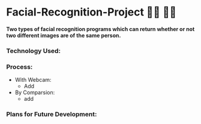 # Facial-Recognition-Project 	 :raising_hand_man:  :raising_hand_woman:
#### Two types of facial recognition programs which can return whether or not two different images are of the same person.
### Technology Used:
### Process:
- With Webcam:
  - Add 
- By Comparsion:
  - add
### Plans for Future Development:
